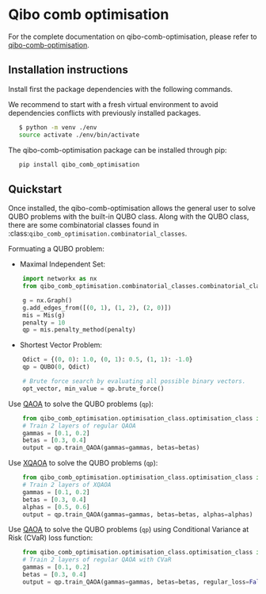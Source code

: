 # Qibo comb optimisation

For the complete documentation on qibo-comb-optimisation, please refer to [qibo-comb-optimisation](https://qibo.science/qibo-comb-optimisation/stable/).

## Installation instructions

Install first the package dependencies with the following commands.

We recommend to start with a fresh virtual environment to avoid dependencies
conflicts with previously installed packages.

```bash
   $ python -m venv ./env
   source activate ./env/bin/activate
```

The qibo-comb-optimisation package can be installed through pip:

```bash
   pip install qibo_comb_optimisation
```


## Quickstart

Once installed, the qibo-comb-optimisation allows the general user to solve QUBO problems with the built-in QUBO class.
Along with the QUBO class, there are some combinatorial classes found in :class:`qibo_comb_optimisation.combinatorial_classes`.

Formuating a QUBO problem:

- Maximal Independent Set:
```python
	import networkx as nx
	from qibo_comb_optimisation.combinatorial_classes.combinatorial_classes import Mis

	g = nx.Graph()
	g.add_edges_from([(0, 1), (1, 2), (2, 0)])
	mis = Mis(g)
	penalty = 10
	qp = mis.penalty_method(penalty)
```
- Shortest Vector Problem:
```python
	Qdict = {(0, 0): 1.0, (0, 1): 0.5, (1, 1): -1.0}
	qp = QUBO(0, Qdict)

	# Brute force search by evaluating all possible binary vectors.
	opt_vector, min_value = qp.brute_force()
```

Use [QAOA](https://arxiv.org/abs/1709.03489) to solve the QUBO problems (`qp`):
```python
	from qibo_comb_optimisation.optimisation_class.optimisation_class import QUBO
	# Train 2 layers of regular QAOA
	gammas = [0.1, 0.2]
	betas = [0.3, 0.4]
	output = qp.train_QAOA(gammas=gammas, betas=betas)
```

Use [XQAOA](https://arxiv.org/abs/2302.04479) to solve the QUBO problems (`qp`):
```python
	from qibo_comb_optimisation.optimisation_class.optimisation_class import QUBO
	# Train 2 layers of XQAOA
	gammas = [0.1, 0.2]
	betas = [0.3, 0.4]
	alphas = [0.5, 0.6]
	output = qp.train_QAOA(gammas=gammas, betas=betas, alphas=alphas)
```

Use [QAOA](https://arxiv.org/abs/1709.03489) to solve the QUBO problems (`qp`) using Conditional Variance at Risk (CVaR) loss function:
```python
	from qibo_comb_optimisation.optimisation_class.optimisation_class import QUBO
	# Train 2 layers of regular QAOA with CVaR
	gammas = [0.1, 0.2]
	betas = [0.3, 0.4]
	output = qp.train_QAOA(gammas=gammas, betas=betas, regular_loss=False, cvar_delta=0.1)
```
